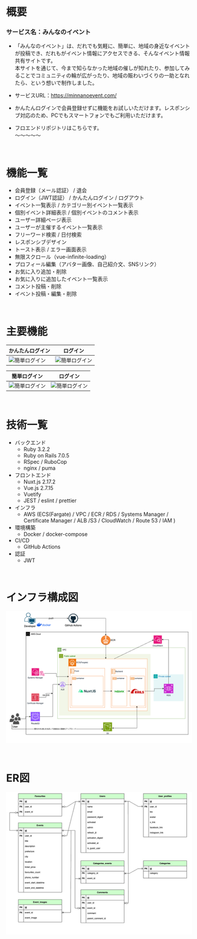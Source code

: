 # 概要
### サービス名：みんなのイベント  
* 「みんなのイベント」は、だれでも気軽に、簡単に、地域の身近なイベントが投稿でき、だれもがイベント情報にアクセスできる、そんなイベント情報共有サイトです。  
本サイトを通じて、今まで知らなかった地域の催しが知れたり、参加してみることでコミュニティの輪が広がったり、地域の賑わいづくりの一助となれたら、という想いで制作しました。
* サービスURL：https://minnanoevent.com/
* かんたんログインで会員登録せずに機能をお試しいただけます。レスポンシブ対応のため、PCでもスマートフォンでもご利用いただけます。

* フロエンドリポジトリはこちらです。  
〜〜〜〜〜

<br>

# 機能一覧
* 会員登録（メール認証） / 退会
* ログイン（JWT認証） / かんたんログイン / ログアウト
* イベント一覧表示 / カテゴリー別イベント一覧表示
* 個別イベント詳細表示 / 個別イベントのコメント表示
* ユーザー詳細ページ表示
* ユーザーが主催するイベント一覧表示
* フリーワード検索 / 日付検索
* レスポンシブデザイン
* トースト表示 / エラー画面表示
* 無限スクロール（vue-infinite-loading）  
* プロフィール編集（アバター画像、自己紹介文、SNSリンク）
* お気に入り追加・削除
* お気に入りに追加したイベント一覧表示
* コメント投稿・削除
* イベント投稿・編集・削除

<br>

# 主要機能


| かんたんログイン| ログイン |
| ---- | ---- |
| ![簡単ログイン](https://github.com/shtan14/myapp_api/assets/127017760/7673e79a-05b4-42f2-9afd-16f8b3d4820e) | ![簡単ログイン](https://github.com/shtan14/myapp_api/assets/127017760/7673e79a-05b4-42f2-9afd-16f8b3d4820e) |

| 簡単ログイン| ログイン |
| ---- | ---- |
| ![簡単ログイン](https://github.com/shtan14/myapp_api/assets/127017760/7673e79a-05b4-42f2-9afd-16f8b3d4820e) | ![簡単ログイン](https://github.com/shtan14/myapp_api/assets/127017760/7673e79a-05b4-42f2-9afd-16f8b3d4820e) |

<br>

# 技術一覧
* バックエンド
  * Ruby 3.2.2
  * Ruby on Rails 7.0.5
  * RSpec / RuboCop
  * nginx / puma
* フロントエンド
  * Nuxt.js 2.17.2
  * Vue.js 2.7.15
  * Vuetify
  * JEST / eslint / prettier
* インフラ
  * AWS (ECS(Fargate) / VPC / ECR / RDS / Systems Manager / Certificate Manager / ALB /S3 / CloudWatch / Route 53 / IAM )
* 環境構築
  * Docker / docker-compose
* CI/CD
  * GitHub Actions
* 認証
  * JWT

<br>


# インフラ構成図
![インフラ構成図](public/infra.png)

<br>

# ER図
![ER図](public/ER.jpg)
